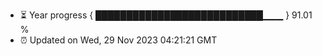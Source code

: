 - ⏳ Year progress { ███████████████████████████▁▁▁ } 91.01 %
- ⏰ Updated on Wed, 29 Nov 2023 04:21:21 GMT

